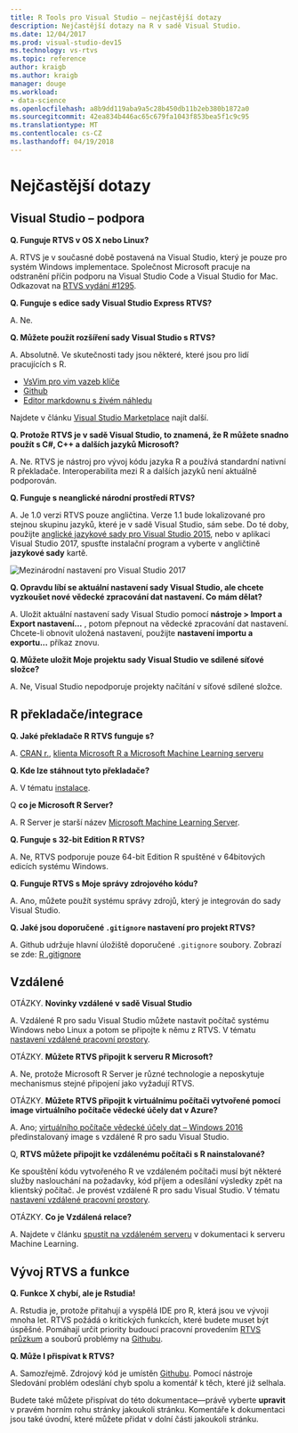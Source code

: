 ```yaml
---
title: R Tools pro Visual Studio – nejčastější dotazy
description: Nejčastější dotazy na R v sadě Visual Studio.
ms.date: 12/04/2017
ms.prod: visual-studio-dev15
ms.technology: vs-rtvs
ms.topic: reference
author: kraigb
ms.author: kraigb
manager: douge
ms.workload:
- data-science
ms.openlocfilehash: a8b9dd119aba9a5c28b450db11b2eb380b1872a0
ms.sourcegitcommit: 42ea834b446ac65c679fa1043f853bea5f1c9c95
ms.translationtype: MT
ms.contentlocale: cs-CZ
ms.lasthandoff: 04/19/2018
---
```

# <a name="frequently-asked-questions"></a>Nejčastější dotazy

## <a name="visual-studio-support"></a>Visual Studio – podpora

**Q. Funguje RTVS v OS X nebo Linux?**

A. RTVS je v současné době postavená na Visual Studio, který je pouze pro systém Windows implementace. Společnost Microsoft pracuje na odstranění příčin podporu na Visual Studio Code a Visual Studio for Mac. Odkazovat na [RTVS vydání #1295](https://github.com/Microsoft/RTVS/issues/1295).

**Q. Funguje s edice sady Visual Studio Express RTVS?**

A. Ne.

**Q. Můžete použít rozšíření sady Visual Studio s RTVS?**

A. Absolutně. Ve skutečnosti tady jsou některé, které jsou pro lidí pracujících s R.

- [VsVim pro vim vazeb klíče](https://marketplace.visualstudio.com/items?itemName=JaredParMSFT.VsVim)
- [Github](https://marketplace.visualstudio.com/items?itemName=GitHub.GitHubExtensionforVisualStudio)
- [Editor markdownu s živém náhledu](https://marketplace.visualstudio.com/items?itemName=MadsKristensen.MarkdownEditor)

Najdete v článku [Visual Studio Marketplace](https://marketplace.visualstudio.com/) najít další.

**Q. Protože RTVS je v sadě Visual Studio, to znamená, že R můžete snadno použít s C#, C++ a dalších jazyků Microsoft?**

A. Ne. RTVS je nástroj pro vývoj kódu jazyka R a používá standardní nativní R překladače. Interoperabilita mezi R a dalších jazyků není aktuálně podporován.

**Q. Funguje s neanglické národní prostředí RTVS?**

A. Je 1.0 verzi RTVS pouze angličtina. Verze 1.1 bude lokalizované pro stejnou skupinu jazyků, které je v sadě Visual Studio, sám sebe. Do té doby, použijte [anglické jazykové sady pro Visual Studio 2015](https://www.microsoft.com/download/details.aspx?id=48157), nebo v aplikaci Visual Studio 2017, spusťte instalační program a vyberte v angličtině **jazykové sady** kartě.

![Mezinárodní nastavení pro Visual Studio 2017](media/FAQ-international-settings.png)

**Q. Opravdu líbí se aktuální nastavení sady Visual Studio, ale chcete vyzkoušet nové vědecké zpracování dat nastavení. Co mám dělat?**

A. Uložit aktuální nastavení sady Visual Studio pomocí **nástroje > Import a Export nastavení...** , potom přepnout na vědecké zpracování dat nastavení. Chcete-li obnovit uložená nastavení, použijte **nastavení importu a exportu...**  příkaz znovu.

**Q. Můžete uložit Moje projektu sady Visual Studio ve sdílené síťové složce?**

A. Ne, Visual Studio nepodporuje projekty načítání v síťové sdílené složce.

## <a name="r-interpretersintegration"></a>R překladače/integrace

**Q. Jaké překladače R RTVS funguje s?**

A. [CRAN r.](https://cran.r-project.org/), [klienta Microsoft R a Microsoft Machine Learning serveru](/machine-learning-server/)

**Q. Kde lze stáhnout tyto překladače?**

A. V tématu [instalace](installing-r-tools-for-visual-studio.md).

Q **co je Microsoft R Server?**

A. R Server je starší název [Microsoft Machine Learning Server](/machine-learning-server/what-is-machine-learning-server).

**Q. Funguje s 32-bit Edition R RTVS?**

A. Ne, RTVS podporuje pouze 64-bit Edition R spuštěné v 64bitových edicích systému Windows.

**Q. Funguje RTVS s Moje správy zdrojového kódu?**

A. Ano, můžete použít systému správy zdrojů, který je integrován do sady Visual Studio.

**Q. Jaké jsou doporučené `.gitignore` nastavení pro projekt RTVS?**

A. Github udržuje hlavní úložiště doporučené `.gitignore` soubory. Zobrazí se zde: [R .gitignore](https://github.com/github/gitignore/blob/master/R.gitignore)

## <a name="remote-services"></a>Vzdálené

OTÁZKY. **Novinky vzdálené v sadě Visual Studio**

A. Vzdálené R pro sadu Visual Studio můžete nastavit počítač systému Windows nebo Linux a potom se připojte k němu z RTVS. V tématu [nastavení vzdálené pracovní prostory](setting-up-remote-r-workspaces.md).

OTÁZKY. **Můžete RTVS připojit k serveru R Microsoft?**

A. Ne, protože Microsoft R Server je různé technologie a neposkytuje mechanismus stejné připojení jako vyžadují RTVS.

OTÁZKY. **Můžete RTVS připojit k virtuálnímu počítači vytvořené pomocí image virtuálního počítače vědecké účely dat v Azure?**

A. Ano; [virtuálního počítače vědecké účely dat – Windows 2016](https://azure.microsoft.com/services/virtual-machines/data-science-virtual-machines/) předinstalovaný image s vzdálené R pro sadu Visual Studio.

Q, **RTVS můžete připojit ke vzdálenému počítači s R nainstalované?**

Ke spouštění kódu vytvořeného R ve vzdáleném počítači musí být některé služby naslouchání na požadavky, kód příjem a odesílání výsledky zpět na klientský počítač. Je provést vzdálené R pro sadu Visual Studio. V tématu [nastavení vzdálené pracovní prostory](setting-up-remote-r-workspaces.md).

OTÁZKY. **Co je Vzdálená relace?**

A. Najdete v článku [spustit na vzdáleném serveru](/machine-learning-server/r/how-to-execute-code-remotely) v dokumentaci k serveru Machine Learning.

## <a name="rtvs-development-and-features"></a>Vývoj RTVS a funkce

**Q. Funkce X chybí, ale je Rstudia!**

A. Rstudia je, protože přitahují a vyspělá IDE pro R, která jsou ve vývoji mnoha let. RTVS požádá o kritických funkcích, které budete muset být úspěšné. Pomáhají určit priority budoucí pracovní provedením [RTVS průzkum](https://www.surveymonkey.com/r/RTVS1) a souborů problémy na [Githubu](https://github.com/Microsoft/RTVS/issues/).

**Q. Může I přispívat k RTVS?**

A. Samozřejmě. Zdrojový kód je umístěn [Githubu](https://github.com/microsoft/RTVS). Pomocí nástroje Sledování problém odeslání chyb spolu a komentář k těch, které již selhala.

Budete také můžete přispívat do této dokumentace&mdash;právě vyberte **upravit** v pravém horním rohu stránky jakoukoli stránku. Komentáře k dokumentaci jsou také úvodní, které můžete přidat v dolní části jakoukoli stránku.
